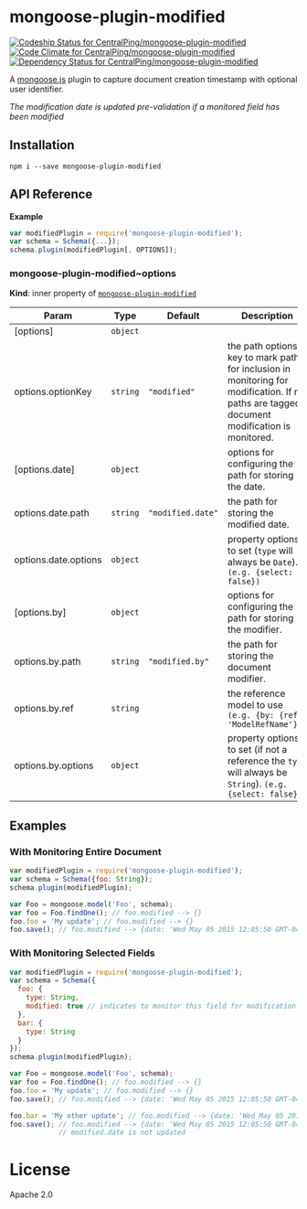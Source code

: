 mongoose-plugin-modified
====================

[ ![Codeship Status for CentralPing/mongoose-plugin-modified](https://codeship.com/projects/0e9b0180-4b42-0132-3bff-2607b8604fef/status)](https://codeship.com/projects/46702)
[ ![Code Climate for CentralPing/mongoose-plugin-modified](https://codeclimate.com/github/CentralPing/mongoose-plugin-modified/badges/gpa.svg)](https://codeclimate.com/github/CentralPing/mongoose-plugin-modified)
[ ![Dependency Status for CentralPing/mongoose-plugin-modified](https://david-dm.org/CentralPing/mongoose-plugin-modified.svg)](https://david-dm.org/CentralPing/mongoose-plugin-modified)

A [mongoose.js](https://github.com/LearnBoost/mongoose/) plugin to capture document creation timestamp with optional user identifier.

*The modification date is updated pre-validation if a monitored field has been modified*

## Installation

`npm i --save mongoose-plugin-modified`

## API Reference
**Example**  
```js
var modifiedPlugin = require('mongoose-plugin-modified');
var schema = Schema({...});
schema.plugin(modifiedPlugin[, OPTIONS]);
```
<a name="module_mongoose-plugin-modified..options"></a>
### mongoose-plugin-modified~options
**Kind**: inner property of <code>[mongoose-plugin-modified](#module_mongoose-plugin-modified)</code>  

| Param | Type | Default | Description |
| --- | --- | --- | --- |
| [options] | <code>object</code> |  |  |
| options.optionKey | <code>string</code> | <code>&quot;modified&quot;</code> | the path options key to mark paths for inclusion in monitoring for modification. If no paths are tagged, document modification is monitored. |
| [options.date] | <code>object</code> |  | options for configuring the path for storing the date. |
| options.date.path | <code>string</code> | <code>&quot;modified.date&quot;</code> | the path for storing the modified date. |
| options.date.options | <code>object</code> |  | property options to set (`type` will always be `Date`). `(e.g. {select: false})` |
| [options.by] | <code>object</code> |  | options for configuring the path for storing the modifier. |
| options.by.path | <code>string</code> | <code>&quot;modified.by&quot;</code> | the path for storing the document modifier. |
| options.by.ref | <code>string</code> |  | the reference model to use `(e.g. {by: {ref: 'ModelRefName'}})` |
| options.by.options | <code>object</code> |  | property options to set (if not a reference the `type` will always be `String`). `(e.g. {select: false})` |


## Examples

### With Monitoring Entire Document
```js
var modifiedPlugin = require('mongoose-plugin-modified');
var schema = Schema({foo: String});
schema.plugin(modifiedPlugin);

var Foo = mongoose.model('Foo', schema);
var foo = Foo.findOne(); // foo.modified --> {}
foo.foo = 'My update'; // foo.modified --> {}
foo.save(); // foo.modified --> {date: 'Wed May 05 2015 12:05:50 GMT-0400 (EDT)'}
```

### With Monitoring Selected Fields
```js
var modifiedPlugin = require('mongoose-plugin-modified');
var schema = Schema({
  foo: {
    type: String,
    modified: true // indicates to monitor this field for modification
  },
  bar: {
    type: String
  }
});
schema.plugin(modifiedPlugin);

var Foo = mongoose.model('Foo', schema);
var foo = Foo.findOne(); // foo.modified --> {}
foo.foo = 'My update'; // foo.modified --> {}
foo.save(); // foo.modified --> {date: 'Wed May 05 2015 12:05:50 GMT-0400 (EDT)'}

foo.bar = 'My other update'; // foo.modified --> {date: 'Wed May 05 2015 12:05:50 GMT-0400 (EDT)'}
foo.save(); // foo.modified --> {date: 'Wed May 05 2015 12:05:50 GMT-0400 (EDT)'}
            // modified.date is not updated
```

# License

Apache 2.0
